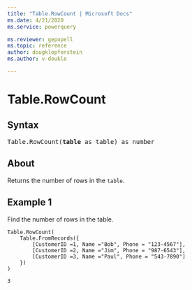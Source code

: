 ```yaml
---
title: "Table.RowCount | Microsoft Docs"
ms.date: 4/21/2020
ms.service: powerquery

ms.reviewer: gepopell
ms.topic: reference
author: dougklopfenstein
ms.author: v-douklo

---
```

# Table.RowCount

## Syntax

<pre>
Table.RowCount(<b>table</b> as table) as number 
</pre>
  
## About  
Returns the number of rows in the `table`.

## Example 1
Find the number of rows in the table.

```powerquery-m
Table.RowCount(
    Table.FromRecords({
        [CustomerID =1, Name ="Bob", Phone = "123-4567"],
        [CustomerID =2, Name ="Jim", Phone = "987-6543"],
        [CustomerID =3, Name ="Paul", Phone = "543-7890"]
    })
)
```

`3`
